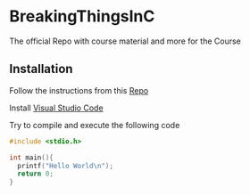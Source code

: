 # BreakingThingsInC
The official Repo with course material and more for the Course

## Installation
Follow the instructions from this [Repo](http://bitbucket.es.uni-due.de:7990/projects/TEM/repos/embedded-systems-exercise/browse)

Install [Visual Studio Code](https://code.visualstudio.com)

Try to compile and execute the following code

```c
#include <stdio.h>

int main(){
  printf("Hello World\n");
  return 0;
}
```

